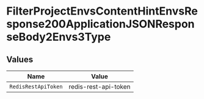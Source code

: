 # FilterProjectEnvsContentHintEnvsResponse200ApplicationJSONResponseBody2Envs3Type


## Values

| Name                 | Value                |
| -------------------- | -------------------- |
| `RedisRestApiToken`  | redis-rest-api-token |